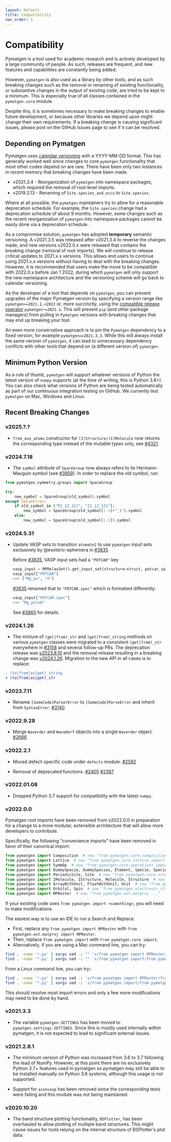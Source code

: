 ```yaml
---
layout: default
title: Compatibility
nav_order: 3
---
```


# Compatibility

Pymatgen is a tool used for academic research and is actively developed by a large community of people. As such, releases are frequent, and new features and capabilities are constantly being added.

However, `pymatgen` is also used as a library by other tools, and as such breaking changes such as the removal or renaming of existing functionality, or substantive changes in the output of existing code, are tried to be kept to a minimum. This is especially true of all classes contained in the `pymatgen.core` module.

Despite this, it is sometimes necessary to make breaking changes to enable future development, or because other libraries we depend upon might change their own requirements. If a breaking change is causing significant issues, please post on the GitHub Issues page to see if it can be resolved.

## Depending on Pymatgen

Pymatgen uses [calendar versioning](http://calver.org) with a YYYY-MM-DD format. This has generally worked well since changes to core `pymatgen` functionality that most other codes depend on are rare. There have been only two instances in recent memory that breaking changes have been made.

* v2021.3.4 - Reorganization of `pymatgen` into namespace packages, which required the removal
  of root-level imports.
* v2019.3.13 - Renaming of `Site.species_and_occu` to `Site.species`.

Where at all possible, the `pymatgen` maintainers try to allow for a reasonable deprecation schedule. For example, the `Site.species` change had a deprecation schedule of about 9 months. However, some changes such as the recent reorganization of `pymatgen` into namespace packages cannot be easily done via a deprecation schedule.

As a compromise solution, `pymatgen` has adopted **temporary** semantic versioning. A v2021.3.5 was released after v2021.3.4 to reverse the changes made, and new versions v2022.0.x were released that contains the breaking change (removal of root imports). We will continue to release critical updates to 2021.x.x versions. This allows end users to continue using 2021.x.x versions without having to deal with the breaking changes. However, it is recommended that users make the move to be compatible with 2022.0.x before Jan 1 2022, during which `pymatgen` will only support the new namespace architecture and the versioning scheme will go back to calendar versioning.

As the developer of a tool that depends on `pymatgen`, you can prevent upgrades of the major Pymatgen version by specifying a version range like `pymatgen>=2021.1,<2022` or, more succinctly, using the [compatible release operator](https://www.python.org/dev/peps/pep-0440/#compatible-release) `pymatgen~=2021.1`. This will prevent `pip` (and other package managers) from pulling in `Pymatgen` versions with breaking changes that may end up breaking your tool.

An even more conservative approach is to pin the `Pymatgen` dependency to a fixed version, for example `pymatgen==2021.3.3`. While this will always install the same version of `pymatgen`, it can lead to unnecessary dependency conflicts with other tools that depend on (a different version of) `pymatgen`.

## Minimum Python Version

As a rule of thumb, `pymatgen` will support whatever versions of Python the latest version of `numpy` supports (at the time of writing, this is Python 3.8+). You can also check what versions of Python are being tested automatically as part of our continuous integration testing on GitHub. We currently test `pymatgen` on Mac, Windows and Linux.

## Recent Breaking Changes

### v2025.?.?

* `from_ase_atoms` constructor for `(I)Structure/(I)Molecule` now returns the corresponding type instead of the mutable types only, see [#4321](https://github.com/materialsproject/pymatgen/pull/4321).

### v2024.7.18

* The `symbol` attribute of `SpaceGroup` now always refers to its Hermann-Mauguin symbol (see [#3859](https://github.com/materialsproject/pymatgen/pull/3859)). In order to replace the old symbol, run:

```py
from pymatgen.symmetry.groups import SpaceGroup

try:
    new_symbol = SpaceGroup(old_symbol).symbol
except ValueError:
    if old_symbol in ["P2_12_121", "I2_12_121"]:
        new_symbol = SpaceGroup(old_symbol[:-1]+"_1").symbol
    else:
        new_symbol = SpaceGroup(old_symbol[:-1]).symbol
```

### v2024.5.31

* Update VASP sets to transition `atomate2` to use `pymatgen` input sets exclusively by @esoteric-ephemera in [#3835](https://github.com/materialsproject/pymatgen/pull/3835)

  Before [#3835](https://github.com/materialsproject/pymatgen/pull/3835), VASP input sets had a `"POTCAR"` key

  ```py
  vasp_input = MPRelaxSet().get_input_set(structure=struct, potcar_spec=True)
  vasp_input["POTCAR"]
  >>> ["Mg_pv", "O"]
  ```

  [#3835](https://github.com/materialsproject/pymatgen/pull/3835) renamed that to `"POTCAR.spec"` which is formatted differently:

  ```py
  vasp_input["POTCAR.spec"]
  >>> "Mg_pv\nO"
  ```

  See [#3860](https://github.com/materialsproject/pymatgen/issues/3860) for details.

### v2024.1.26

* The mixture of `(get|from)_str` and `(get|from)_string` methods on various `pymatgen` classes were migrated to a consistent `(get|from)_str` everywhere in [#3158](https://github.com/materialsproject/pymatgen/pull/3158) and several follow-up PRs. The deprecation release was [v2023.8.10](https://github.com/materialsproject/pymatgen/releases/tag/v2023.8.10) and the removal release resulting in a breaking change was [v2024.1.26](https://github.com/materialsproject/pymatgen/releases/tag/v2024.1.26). Migration to the new API in all cases is to replace:

```diff
- (to|from|as|get)_string
+ (to|from|as|get)_str
```

### v2023.7.11

* Rename `[SomeCode]ParserError` to `[SomeCode]ParseError` and inherit from `SyntaxError`. [#3140](https://github.com/materialsproject/pymatgen/pull/3140)

### v2022.9.28

* Merge `Waverder` and `Wavederf` objects into a single `Waverder` object. [#2666](https://github.com/materialsproject/pymatgen/pull/2666)

### v2022.2.1

* Moved defect-specific code under `defects` module. [#2582](https://github.com/materialsproject/pymatgen/pull/2582)

* Removal of deprecated functions. [#2405](https://github.com/materialsproject/pymatgen/pull/2405) [#2397](https://github.com/materialsproject/pymatgen/pull/2397)

### v2022.01.08

* Dropped Python 3.7 support for compatibility with the latest `numpy`.

### v2022.0.0

Pymatgen root imports have been removed from v2022.0.0 in preparation for a change to a more modular, extensible architecture that will allow more developers to contribute.

Specifically, the following "convenience imports" have been removed in favor of their canonical import:

```python
from pymatgen import Composition  # now "from pymatgen.core.composition import Composition"
from pymatgen import Lattice  # now "from pymatgen.core.lattice import Lattice"
from pymatgen import SymmOp  # now "from pymatgen.core.operations import SymmOp"
from pymatgen import DummySpecie, DummySpecies, Element, Specie, Species  # now "from pymatgen.core.periodic_table ..."
from pymatgen import PeriodicSite, Site  # now "from pymatgen.core.sites ..."
from pymatgen import IMolecule, IStructure, Molecule, Structure  # now "from pymatgen.core.structure ..."
from pymatgen import ArrayWithUnit, FloatWithUnit, Unit  # now "from pymatgen.core.units ..."
from pymatgen import Orbital, Spin  # now "from pymatgen.electronic_structure.core ..."
from pymatgen import MPRester  # now "from pymatgen.ext.matproj ..."
```

If your existing code uses `from pymatgen import <something>`, you will need to make
modifications.

The easiest way is to use an IDE to run a Search and Replace.
- First, replace any `from pymatgen import MPRester` with `from pymatgen.ext.matproj import MPRester`.
- Then, replace `from pymatgen import` with `from pymatgen.core import`.
- Alternatively, if you are using a Mac command line, you can try:

```bash
find . -name '*.py' | xargs sed -i "" 's/from pymatgen import MPRester/from pymatgen.ext.matproj import MPRester/g'
find . -name '*.py' | xargs sed -i "" 's/from pymatgen import/from pymatgen.core import/g'
```

From a Linux command line, you can try::

```bash
find . -name '*.py' | xargs sed -i 's/from pymatgen import MPRester/from pymatgen.ext.matproj import MPRester/g'
find . -name '*.py' | xargs sed -i 's/from pymatgen import/from pymatgen.core import/g'
```

This should resolve most import errors and only a few more modifications may need to be done by hand.

### v2021.3.3

* The variable `pymatgen.SETTINGS` has been moved to `pymatgen.settings.SETTINGS`. Since this is mostly used internally within pymatgen, it is not expected to lead to significant external issues.

### v2021.2.8.1

* The minimum version of Python was increased from 3.6 to 3.7 following the lead of NumPy. However, at this point there are no exclusively Python 3.7+ features used in pymatgen so pymatgen may still be able to be installed manually on Python 3.6 systems, although this usage is not supported.

* Support for `aconvasp` has been removed since the corresponding tests were failing and this module was not being maintained.

### v2020.10.20

* The band structure plotting functionality, `BSPlotter`, has been overhauled to allow plotting of multiple band structures. This might cause issues for tools relying on the internal structure of BSPlotter's plot data.
